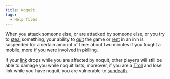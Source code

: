 ```yaml
---
title: Noquit
tags:
  - Help files
---
```

When you attack someone else, or are attacked by someone else, or you
try to [steal](steal "wikilink") something, your ability to
[quit](quit "wikilink") the game or [rent](rent "wikilink") in an inn is
suspended for a certain amount of time: about two minutes if you fought
a mobile, more if you were involved in pkilling.

If your [link](link "wikilink") drops while you are affected by noquit,
other players will still be able to damage you while noquit lasts;
moreover, if you are a [Troll](Troll "wikilink") and lose link while you
have noquit, you are vulnerable to [sundeath](sundeath "wikilink").
